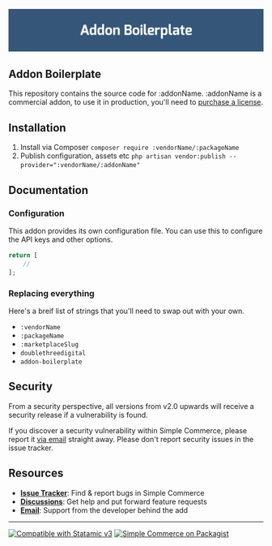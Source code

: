 ![Banner](https://raw.githubusercontent.com/doublethreedigital/addon-boilerplate/master/banner.png)

## Addon Boilerplate

This repository contains the source code for :addonName. :addonName is a commercial addon, to use it in production, you'll need to [purchase a license](https://statamic.com/:marketplaceSlug).

## Installation

1. Install via Composer `composer require :vendorName/:packageName`
2. Publish configuration, assets etc `php artisan vendor:publish --provider=":vendorName/:addonName"`

## Documentation

### Configuration

This addon provides its own configuration file. You can use this to configure the API keys and other options.

```php
return [
    //
];
```

### Replacing everything

Here's a breif list of strings that you'll need to swap out with your own.

* `:vendorName`
* `:packageName`
* `:marketplaceSlug`
* `doublethreedigital`
* `addon-boilerplate`

## Security

From a security perspective, all versions from v2.0 upwards will receive a security release if a vulnerability is found.

If you discover a security vulnerability within Simple Commerce, please report it [via email](mailto::vendorEmail) straight away. Please don't report security issues in the issue tracker.

## Resources

* [**Issue Tracker**](https://github.com/:vendorName/:addonName/issues): Find & report bugs in Simple Commerce
* [**Discussions**](https://github.com/:vendorName/:addonName/discussions): Get help and put forward feature requests
* [**Email**](mailto::vendorEmail): Support from the developer behind the add

---

<p>
<a href="https://statamic.com"><img src="https://img.shields.io/badge/Statamic-3.0+-FF269E?style=for-the-badge" alt="Compatible with Statamic v3"></a>
<a href="https://packagist.org/packages/doublethreedigital/addon-boilerplate/stats"><img src="https://img.shields.io/packagist/v/doublethreedigital/addon-boilerplate?style=for-the-badge" alt="Simple Commerce on Packagist"></a>
</p>
